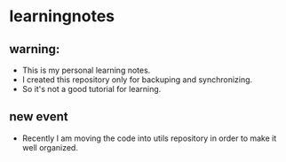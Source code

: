 # learningnotes
## **warning:**
- This is my personal learning notes.
- I created this repository only for backuping and synchronizing.
- So it's not a good tutorial for learning.

## **new event**
- Recently I am moving the code into utils repository in order to make it well organized.


